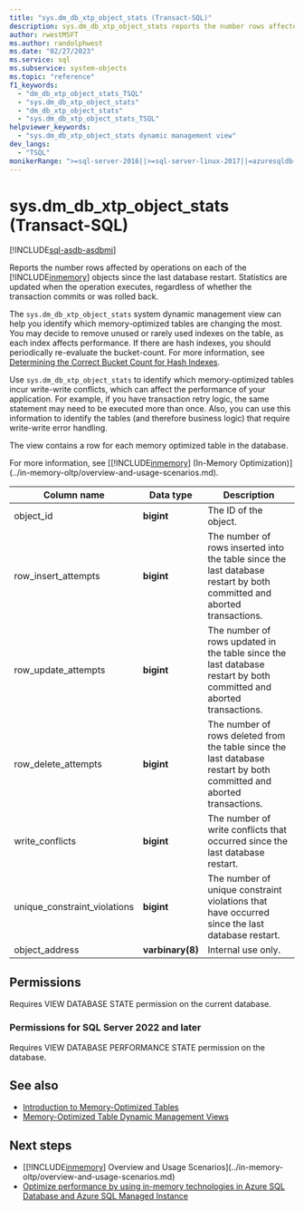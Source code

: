 ```yaml
---
title: "sys.dm_db_xtp_object_stats (Transact-SQL)"
description: sys.dm_db_xtp_object_stats reports the number rows affected by operations on each of the  In-Memory OLTP objects since the last database restart.
author: rwestMSFT
ms.author: randolphwest
ms.date: "02/27/2023"
ms.service: sql
ms.subservice: system-objects
ms.topic: "reference"
f1_keywords:
  - "dm_db_xtp_object_stats_TSQL"
  - "sys.dm_db_xtp_object_stats"
  - "dm_db_xtp_object_stats"
  - "sys.dm_db_xtp_object_stats_TSQL"
helpviewer_keywords:
  - "sys.dm_db_xtp_object_stats dynamic management view"
dev_langs:
  - "TSQL"
monikerRange: ">=sql-server-2016||>=sql-server-linux-2017||=azuresqldb-mi-current"
---
```

# sys.dm_db_xtp_object_stats (Transact-SQL)
[!INCLUDE[sql-asdb-asdbmi](../../includes/applies-to-version/sql-asdb-asdbmi.md)]

  Reports the number rows affected by operations on each of the [!INCLUDE[inmemory](../../includes/inmemory-md.md)] objects since the last database restart. Statistics are updated when the operation executes, regardless of whether the transaction commits or was rolled back.  
  
 The `sys.dm_db_xtp_object_stats` system dynamic management view can help you identify which memory-optimized tables are changing the most. You may decide to remove unused or rarely used indexes on the table, as each index affects performance. If there are hash indexes, you should periodically re-evaluate the bucket-count. For more information, see [Determining the Correct Bucket Count for Hash Indexes](/previous-versions/sql/).  
  
 Use `sys.dm_db_xtp_object_stats` to identify which memory-optimized tables incur write-write conflicts, which can affect the performance of your application. For example, if you have transaction retry logic, the same statement may need to be executed more than once. Also, you can use this information to identify the tables (and therefore business logic) that require write-write error handling.  
  
 The view contains a row for each memory optimized table in the database.  
  
 For more information, see [[!INCLUDE[inmemory](../../includes/inmemory-md.md)] &#40;In-Memory Optimization&#41;](../in-memory-oltp/overview-and-usage-scenarios.md).  
  
|Column name|Data type|Description|  
|-----------------|---------------|-----------------|  
|object_id|**bigint**|The ID of the object.|  
|row_insert_attempts|**bigint**|The number of rows inserted into the table since the last database restart by both committed and aborted transactions.|  
|row_update_attempts|**bigint**|The number of rows updated in the table since the last database restart by both committed and aborted transactions.|  
|row_delete_attempts|**bigint**|The number of rows deleted from the table since the last database restart by both committed and aborted transactions.|  
|write_conflicts|**bigint**|The number of write conflicts that occurred since the last database restart.|  
|unique_constraint_violations|**bigint**|The number of unique constraint violations that have occurred since the last database restart.|  
|object_address|**varbinary(8)**|Internal use only.|  
  
## Permissions  
 Requires VIEW DATABASE STATE permission on the current database.  
  
### Permissions for SQL Server 2022 and later

Requires VIEW DATABASE PERFORMANCE STATE permission on the database.

## See also

- [Introduction to Memory-Optimized Tables](../in-memory-oltp/introduction-to-memory-optimized-tables.md)
- [Memory-Optimized Table Dynamic Management Views](../../relational-databases/system-dynamic-management-views/memory-optimized-table-dynamic-management-views-transact-sql.md)

## Next steps 

- [[!INCLUDE[inmemory](../../includes/inmemory-md.md)] Overview and Usage Scenarios](../in-memory-oltp/overview-and-usage-scenarios.md)
- [Optimize performance by using in-memory technologies in Azure SQL Database and Azure SQL Managed Instance](/azure/azure-sql/in-memory-oltp-overview)
